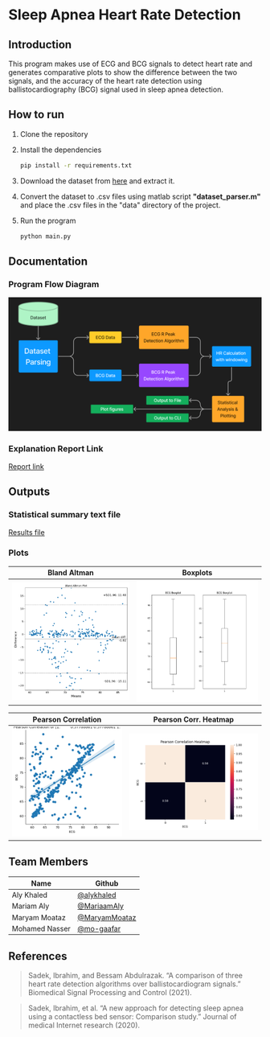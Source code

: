 # Sleep Apnea Heart Rate Detection

## Introduction

This program makes use of ECG and BCG signals to detect heart rate and generates comparative plots to show the difference between the two signals, and the accuracy of the heart rate detection using ballistocardiography (BCG) signal used in sleep apnea detection.

## How to run

1. Clone the repository

2. Install the dependencies

    ```bash
    pip install -r requirements.txt
    ```

3. Download the dataset from [here](https://ieee-dataport.org/open-access/bed-based-ballistocardiography-dataset) and extract it.

4. Convert the dataset to .csv files using matlab script **"dataset_parser.m"** and place the .csv files in the "data" directory of the project.

5. Run the program

    ```bash
    python main.py
    ```

## Documentation

### Program Flow Diagram

![Program Flow Diagram](/docs/block_diagram.png)

### Explanation Report Link

[Report link](/docs/Report.pdf)

## Outputs

### Statistical summary text file

[Results file](results/summary.txt)

### Plots

| Bland Altman | Boxplots |
| --- | --- | 
| ![Bland-Altman](/results/bland_altman_plot.png) | ![Boxplots](/results/boxplot.png) |

| Pearson Correlation | Pearson Corr. Heatmap |
| --- | --- |
| ![Pearson](/results/pearson_correlation.png) | ![Pearson Heatmap](/results/pearson_correlation_heatmap.png) |


## Team Members

| Name | Github |
| --- | --- |
|Aly Khaled|[@alykhaled](https://www.github.com/alykhaled)|
|Mariam Aly|[@MariaamAly](https://www.github.com/MariaamAly)|
|Maryam Moataz|[@MaryamMoataz](https://www.github.com/MaryamMoataz)|
|Mohamed Nasser|[@mo-gaafar](https://www.github.com/mo-gaafar)|

## References

> Sadek, Ibrahim, and Bessam Abdulrazak. “A comparison of three heart rate
detection algorithms over ballistocardiogram signals.” Biomedical Signal
Processing and Control (2021).

> Sadek, Ibrahim, et al. “A new approach for detecting sleep apnea using a
contactless bed sensor: Comparison study.” Journal of medical Internet research
(2020).
